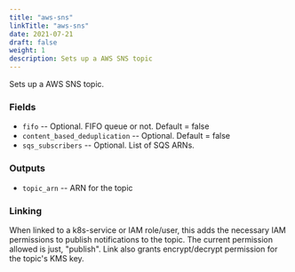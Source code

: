 ```yaml
---
title: "aws-sns"
linkTitle: "aws-sns"
date: 2021-07-21
draft: false
weight: 1
description: Sets up a AWS SNS topic
---
```


Sets up a AWS SNS topic.

### Fields

- `fifo` -- Optional. FIFO queue or not. Default = false
- `content_based_deduplication` -- Optional. Default = false
- `sqs_subscribers` -- Optional. List of SQS ARNs.

### Outputs

- `topic_arn` -- ARN for the topic

### Linking

When linked to a k8s-service or IAM role/user, this adds the necessary IAM permissions to publish
notifications to the topic. The current permission allowed is just, "publish".
Link also grants encrypt/decrypt permission for the topic's KMS key.
